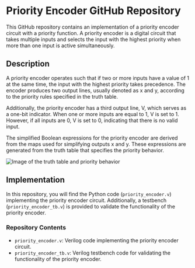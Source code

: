 # Priority Encoder GitHub Repository

This GitHub repository contains an implementation of a priority encoder circuit with a priority function. A priority encoder is a digital circuit that takes multiple inputs and selects the input with the highest priority when more than one input is active simultaneously.

## Description

A priority encoder operates such that if two or more inputs have a value of 1 at the same time, the input with the highest priority takes precedence. The encoder produces two output lines, usually denoted as x and y, according to the priority rules specified in the truth table.

Additionally, the priority encoder has a third output line, V, which serves as a one-bit indicator. When one or more inputs are equal to 1, V is set to 1. However, if all inputs are 0, V is set to 0, indicating that there is no valid input.

The simplified Boolean expressions for the priority encoder are derived from the maps used for simplifying outputs x and y. These expressions are generated from the truth table that specifies the priority behavior.

![Image of the truth table and priority behavior](https://www.electronicshub.org/wp-content/uploads/2015/06/4-bit-Priority-Encoder-Truth-Table.jpg)

## Implementation

In this repository, you will find the Python code (`priority_encoder.v`) implementing the priority encoder circuit. Additionally, a testbench (`priority_encoder_tb.v`) is provided to validate the functionality of the priority encoder.

### Repository Contents

- `priority_encoder.v`: Verilog code implementing the priority encoder circuit.
- `priority_encoder_tb.v`: Verilog testbench code for validating the functionality of the priority encoder.

